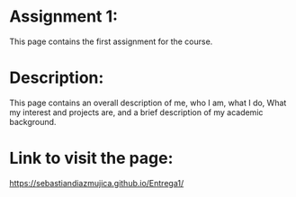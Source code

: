 # Assignment 1:
This page contains the first assignment for the course. 

# Description:
This page contains an overall description of me, who I am, what I do, What my interest and projects are, and a brief description of my academic background.

# Link to visit the page:
https://sebastiandiazmujica.github.io/Entrega1/
